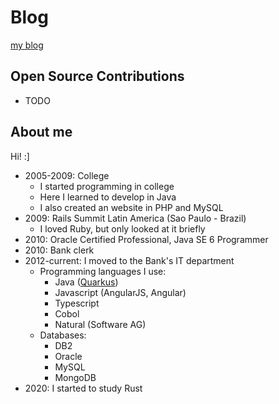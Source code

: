 # Blog
[my blog](myblog)

## Open Source Contributions

  - TODO

## About me

Hi! :]

  - 2005-2009: College
    - I started programming in college
    - Here I learned to develop in Java
	- I also created an website in PHP and MySQL
  - 2009: Rails Summit Latin America (Sao Paulo - Brazil)
    - I loved Ruby, but only looked at it briefly
  - 2010: Oracle Certified Professional, Java SE 6 Programmer
  - 2010: Bank clerk
  - 2012-current: I moved to the Bank's IT department
    - Programming languages I use:
	  - Java ([Quarkus](https://github.com/quarkusio/quarkus))
	  - Javascript (AngularJS, Angular)
	  - Typescript
	  - Cobol
	  - Natural (Software AG)
	- Databases:
	  - DB2
	  - Oracle
	  - MySQL
	  - MongoDB
  - 2020: I started to study Rust
